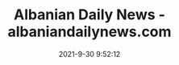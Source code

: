 ---
"title": "Albanian Daily News - albaniandailynews.com"
"date": "2021-9-30 9:52:12"
"feed_name": "GOOGLENEWSMINING"
"feed_website": "https://news.google.com/search?q=mining%2Bincident&hl=en-US&gl=US&ceid=US:en"
"feed_rss": "https://news.google.com/rss/search?q=mining%2Bincident&hl=en-US&gl=US&ceid=US:en"
"link": "https://albaniandailynews.com/news/accident-in-bulqiza-mine-55-year-old-seriously-injured-"
"source": "{'href': 'https://albaniandailynews.com', 'title': 'albaniandailynews.com'}"
"file": "_posts/2021-1-1-90ca36c2efdebeeb6ec2b7c94477ebd9bba4a13a.md"
"accident": "0"
"drilling": "0"
"dead": "0"
"injured": "0"
"arrested": "0"
"where": "unknown site"
"causes": "unknown"
"place": "unknown place"
---